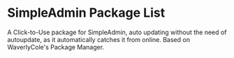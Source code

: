 # SimpleAdmin Package List
A Click-to-Use package for SimpleAdmin, auto updating without the need of autoupdate, as it automatically catches it from online.
Based on WaverlyCole's Package Manager.
